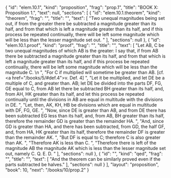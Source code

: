 {
  "id": "elem.10.1",
  "kind": "proposition",
  "frag": "prop.1",
  "title": "BOOK X: Proposition 1.",
  "text": null,
  "sections": [
    {
      "id": "elem.10.1.theorem",
      "kind": "theorem",
      "frag": "",
      "title": "",
      "text": [
        "Two unequal magnitudes being set out, if from the greater there be subtracted a magnitude greater than its half, and from that which is left a magnitude greater than its half, and if this process be repeated continually, there will be left some magnitude which will be less than the lesser magnitude set out. "
      ],
      "sections": null
    },
    {
      "id": "elem.10.1.proof",
      "kind": "proof",
      "frag": "",
      "title": "",
      "text": [
        "Let AB, C be two unequal magnitudes of which AB is the greater: I say that, if from AB there be subtracted a magnitude greater than its half, and from that which is left a magnitude greater than its half, and if this process be repeated continually, there will be left some magnitude which will be less than the magnitude C. \n      ",
        "For C if multiplied will sometime be greater than AB. [cf. <a href=\"/books/5/#def.4\">v. Def. 4</a>] ",
        "Let it be multiplied, and let DE be a multiple of C, and greater than. AB; let DE be divided into the parts DF, FG, GE equal to C, from AB let there be subtracted BH greater than its half, and, from AH, HK greater than its half, and let this process be repeated continually until the divisions in AB are equal in multitude with the divisions in DE. ",
        "Let, then, AK, KH, HB be divisions which are equal in multitude with DF, FG, GE. ",
        "Now, since DE is greater than AB, and from DE there has been subtracted EG less than its half, and, from AB, BH greater than its half, therefore the remainder GD is greater than the remainder HA. ",
        "And, since GD is greater than HA, and there has been subtracted, from GD, the half GF, and, from HA, HK greater than its half, therefore the remainder DF is greater than the remainder AK. ",
        "But DF is equal to C; therefore C is also greater than AK. ",
        "Therefore AK is less than C. ",
        "Therefore there is left of the magnitude AB the magnitude AK which is less than the lesser magnitude set out, namely C. Q. E. D. "
      ],
      "sections": null
    },
    {
      "id": "",
      "kind": "qed",
      "frag": "",
      "title": "",
      "text": [
        "And the theorem can be similarly proved even if the parts subtracted be halves."
      ],
      "sections": null
    }
  ],
  "layout": "proposition",
  "book": 10,
  "next": "/books/10/prop.2"
}
